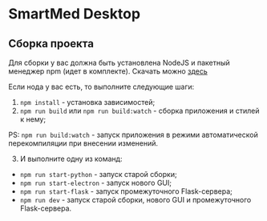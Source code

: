 # SmartMed Desktop

## Сборка проекта

Для сборки у вас должна быть установлена NodeJS и пакетный менеджер npm (идет в комплекте). Скачать
можно [здесь](https://nodejs.org/en/)

Если нода у вас есть, то выполните следующие шаги:

1. `npm install` - установка зависимостей;
2. `npm run build` или `npm run build:watch` - сборка приложения и стилей к нему;

PS: `npm run build:watch` - запуск приложения в режими автоматической перекомпиляции при внесении изменений.

3. И выполните одну из команд:

* `npm run start-python` - запуск старой сборки;
* `npm run start-electron` - запуск нового GUI;
* `npm run start-flask` - запуск промежуточного Flask-сервера;
* `npm run dev` - запуск старой сборки, нового GUI и промежуточного Flask-сервера.
